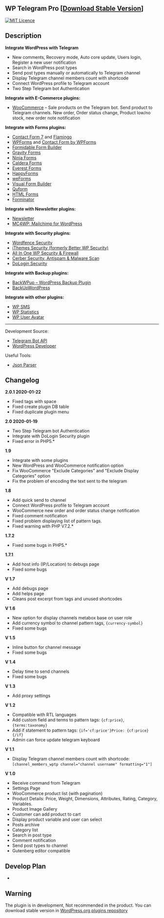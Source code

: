 ## WP Telegram Pro [[Download Stable Version](https://wordpress.org/plugins/wp-telegram-pro)]

[![MIT Licence](https://badges.frapsoft.com/os/mit/mit.svg)](https://opensource.org/licenses/mit-license.php)   

Description
-----------

**Integrate WordPress with Telegram**
* New comments, Recovery mode, Auto core update, Users login, Register a new user notification
* Search in WordPress post types
* Send post types manually or automatically to Telegram channel
* Display Telegram channel members count with shortcode
* Connect WordPress profile to Telegram account
* Two Step Telegram bot Authentication

**Integrate with E-Commerce plugins:**
* [WooCommerce](https://wordpress.org/plugins/woocommerce) – Sale products on the Telegram bot. Send product to Telegram channels. New order, Order status change, Product low/no stock, new order note notification

**Integrate with Forms plugins:**
* [Contact Form 7](https://wordpress.org/plugins/contact-form-7) and [Flamingo](https://wordpress.org/plugins/flamingo)
* [WPForms](https://wpforms.com) and [Contact Form by WPForms](https://wordpress.org/plugins/wpforms-lite)
* [Formidable Form Builder](https://wordpress.org/plugins/formidable)
* [Gravity Forms](https://www.gravityforms.com)
* [Ninja Forms](https://wordpress.org/plugins/ninja-forms)
* [Caldera Forms](https://wordpress.org/plugins/caldera-forms)
* [Everest Forms](https://wordpress.org/plugins/everest-forms)
* [HappyForms](https://wordpress.org/plugins/happyforms)
* [weForms](https://wordpress.org/plugins/weforms)
* [Visual Form Builder](https://wordpress.org/plugins/visual-form-builder)
* [Quform](https://www.quform.com)
* [HTML Forms](https://wordpress.org/plugins/html-forms)
* [Forminator](https://wordpress.org/plugins/forminator)

**Integrate with Newsletter plugins:**
* [Newsletter](https://wordpress.org/plugins/newsletter)
* [MC4WP: Mailchimp for WordPress](https://wordpress.org/plugins/mailchimp-for-wp)

**Integrate with Security plugins:**
* [Wordfence Security](https://wordpress.org/plugins/wordfence)
* [iThemes Security (formerly Better WP Security)](https://wordpress.org/plugins/better-wp-security)
* [All In One WP Security & Firewall](https://wordpress.org/plugins/all-in-one-wp-security-and-firewall)
* [Cerber Security, Antispam & Malware Scan](https://wordpress.org/plugins/wp-cerber)
* [DoLogin Security](https://wordpress.org/plugins/dologin)

**Integrate with Backup plugins:**
* [BackWPup – WordPress Backup Plugin](https://wordpress.org/plugins/backwpup)
* [BackUpWordPress](https://wordpress.org/plugins/backupwordpress)

**Integrate with other plugins:**
* [WP SMS](https://wordpress.org/plugins/wp-sms)
* [WP Statistics](https://wordpress.org/plugins/wp-statistics)
* [WP User Avatar](https://wordpress.org/plugins/wp-user-avatar)

-----------

Development Source:
* [Telegram Bot API](https://core.telegram.org/bots/api)
* [WordPress Developer](http://developer.wordpress.org) 

Useful Tools:
* [Json Parser](http://json.parser.online.fr/)


Changelog
-----------
**2.0.1 2020-01-22**
* Fixed tags with space
* Fixed create plugin DB table
* Fixed duplicate plugin menu 

**2.0 2020-01-19**
* Two Step Telegram bot Authentication
* Integrate with DoLogin Security plugin
* Fixed error in PHP5.*

**1.9**
* Integrate with some plugins
* New WordPress and WooCommerce notification option
* Fix WooCommerce "Exclude Categories" and "Exclude Display Categories" option
* Fix the problem of encoding the text sent to the telegram

**1.8**
* Add quick send to channel
* Connect WordPress profile to Telegram account
* WooCommerce new order and order status change notification
* Fixed comment notification
* Fixed problem displaying list of pattern tags.
* Fixed warning with PHP V7.2.*

**1.7.2**
* Fixed some bugs in PHP5.*

**1.7.1**
* Add host info (IP/Location) to debugs page
* Fixed some bugs

**V 1.7**
* Add debugs page
* Add helps page
* Cleans post excerpt from tags and unused shortcodes

**V 1.6**
* New option for display channels metabox base on user role
* Add currency symbol to channel pattern tags, `{currency-symbol}`
* Fixed some bugs

**V 1.5**
* Inline button for channel message
* Fixed some bugs

**V 1.4**
* Delay time to send channels
* Fixed some bugs

**V 1.3**
* Add proxy settings

**V 1.2**
* Compatible with RTL languages
* Add custom field and terms to pattern tags: `{cf:price}`, `{terms:taxonomy}`
* Add if statement to pattern tags: `{if='cf:price'}Price: {cf:price}{/if}`
* Admin can force update telegram keyboard

**V 1.1**
* Display Telegram channel members count with shortcode: `[channel_members_wptp channel="channel username" formatting="1"]`

**V 1.0**
* Receive command from Telegram
* Settings Page
* WooCommerce product list (with pagination)
* Product Details: Price, Weight, Dimensions, Attributes, Rating, Category, Variables.
* Product Image Gallery
* Customer can add product to cart
* Display product variable and user can select
* Posts archive
* Category list
* Search in post type
* Comment notification
* Send post types to channel
* Gutenberg editor compatible

Develop Plan
-----------
-

Warning
-----------
The plugin is in development, Not recommended in the product. You can download stable version in [WordPress.org plugins repository](https://wordpress.org/plugins/wp-telegram-pro)